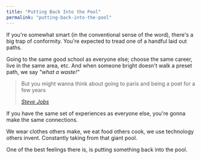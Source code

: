 ```yaml
---
title: "Putting Back Into the Pool"
permalink: "putting-back-into-the-pool"
---
```


If you're somewhat smart (in the conventional sense of the word), there's a big trap of conformity. You're expected to tread one of a handful laid out paths.

Going to the same good school as everyone else; choose the same career, live in the same area, etc. And when someone bright doesn't walk a preset path, we say *"what a waste!"*

> But you might wanna think about going to paris and being a poet for a few years
> 
> <cite><a href="https://www.youtube.com/watch?v=oPbcM5N5Sqg">Steve Jobs</a></cite>

If you have the same set of experiences as everyone else, you're gonna make the same connections.

We wear clothes others make, we eat food others cook, we use technology others invent. Constantly taking from that giant pool.

One of the best feelings there is, is putting something back into the pool.
